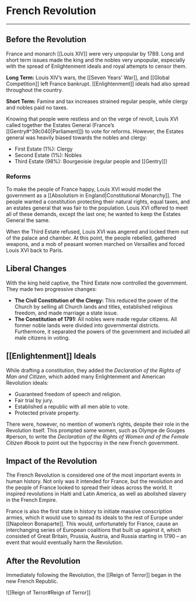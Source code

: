 # French Revolution
---

## Before the Revolution
France and monarch [[Louis XIV]] were very unpopular by 1789. Long and short term issues made the king and the nobles very unpopular, especially with the spread of Enlightenment ideals and royal attempts to censor them.

**Long Term:** Louis XIV’s wars, the [[Seven Years' War]], and [[Global Competition]] left France bankrupt. [[Enlightenment]] ideals had also spread throughout the country.

**Short Term:** Famine and tax increases strained regular people, while clergy and nobles paid no taxes.

Knowing that people were restless and on the verge of revolt, Louis XVI called together the Estates General (France’s [[Gentry#^39c040|Parliament]]) to vote for reforms. However, the Estates general was heavily biased towards the nobles and clergy:
- First Estate (1%): Clergy
- Second Estate (1%): Nobles
- Third Estate (98%): Bourgeoisie (regular people and [[Gentry]])

### Reforms
To make the people of France happy, Louis XVI would model the government as a [[Absolutism in England|Constitutional Monarchy]]. The people wanted a constitution protecting their natural rights, equal taxes, and an estates general that was fair to the population. Louis XVI offered to meet all of these demands, except the last one; he wanted to keep the Estates General the same.

When the Third Estate refused, Louis XVI was angered and locked them out of the palace and chamber. At this point, the people rebelled, gathered weapons, and a mob of peasant women marched on Versailles and forced Louis XVI back to Paris.

## Liberal Changes
With the king held captive, the Third Estate now controlled the government. They made two progressive changes:
- **The Civil Constitution of the Clergy:** This reduced the power of the Church by selling all Church lands and titles, established religious freedom, and made marriage a state issue.
- **The Constitution of 1791:** All nobles were made regular citizens. All former noble lands were divided into governmental districts. Furthermore, it separated the powers of the government and included all male citizens in voting.

## [[Enlightenment]] Ideals
While drafting a constitution, they added the *Declaration of the Rights of Man and Citizen*, which added many Enlightenment and American Revolution ideals:
- Guaranteed freedom of speech and religion.
- Fair trial by jury.
- Established a republic with all men able to vote.
- Protected private property.

There were, however, no mention of women’s rights, despite their role in the Revolution itself. This prompted some women, such as Olympe de Gouges #person, to write the *Declaration of the Rights of Women and of the Female Citizen* #book to point out the hypocrisy in the new French government.

## Impact of the Revolution
The French Revolution is considered one of the most important events in human history. Not only was it intended for France, but the revolution and the people of France looked to spread their ideas across the world. It inspired revolutions in Haiti and Latin America, as well as abolished slavery in the French Empire.

France is also the first state in history to initiate massive conscription armies, which it would use to spread its ideals to the rest of Europe under [[Napoleon Bonaparte]]. This would, unfortunately for France, cause an interchanging series of European coalitions that built up against it, which consisted of Great Britain, Prussia, Austria, and Russia starting in 1790 – an event that would eventually harm the Revolution.

## After the Revolution
Immediately following the Revolution, the [[Reign of Terror]] began in the new French Republic.

![[Reign of Terror#Reign of Terror]]